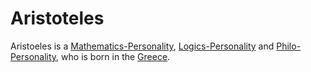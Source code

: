 # Aristoteles

Aristoeles is a [Mathematics-Personality](13000015.md), [Logics-Personality](15000002.md) and [Philo-Personality](645002.md), who is born in the [Greece](140000003.md).